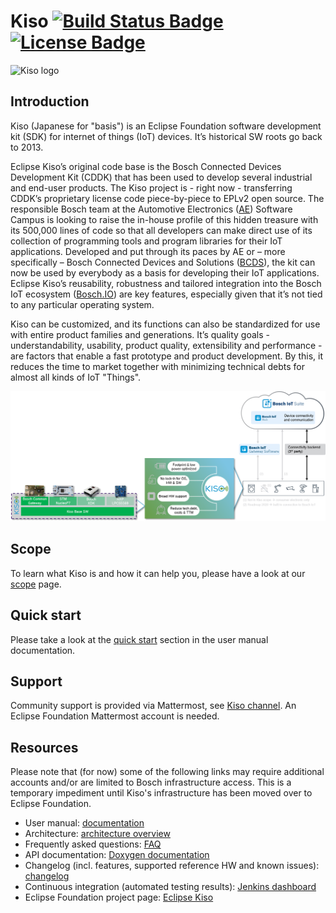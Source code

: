 # Kiso [![Build Status Badge](https://img.shields.io/jenkins/build?jobUrl=https%3A%2F%2Fci.eclipse.org%2Fkiso%2Fjob%2Fkiso_github%2Fjob%2Fmaster%2F)](https://ci.eclipse.org/kiso/job/kiso_github/job/master/) [![License Badge](https://img.shields.io/github/license/eclipse/kiso)](https://www.eclipse.org/legal/epl-2.0/) #
![Kiso logo](./docs/doxygen/Kiso-logo.png)
 
## Introduction ##
Kiso (Japanese for "basis") is an Eclipse Foundation software development kit (SDK) for internet of things (IoT) devices. It’s historical SW roots go back to 2013.

Eclipse Kiso’s original code base is the Bosch Connected Devices Development Kit (CDDK) that has been used to develop several industrial and end-user products. The Kiso project is - right now - transferring CDDK’s proprietary license code piece-by-piece to EPLv2 open source. 
The responsible Bosch team at the Automotive Electronics ([AE](https://www.bosch-mobility-solutions.com/)) Software Campus is looking to raise the in-house profile of this hidden treasure with its 500,000 lines of code so that all developers can make direct use of its collection of programming tools and program libraries for their IoT applications.
Developed and put through its paces by AE or – more specifically – Bosch Connected Devices and Solutions ([BCDS](https://www.bosch-connectivity.com/)), the kit can now be used by everybody as a basis for developing their IoT applications. Eclipse Kiso’s reusability, robustness and tailored integration into the Bosch IoT ecosystem ([Bosch.IO](https://bosch.io/)) are key features, especially given that it’s not tied to any particular operating system.

Kiso can be customized, and its functions can also be standardized for use with entire product families and generations. It’s quality goals - understandability, usability, product quality, extensibility and performance - are factors that enable a fast prototype and product development. By this, it reduces the time to market together with minimizing technical debts for almost all kinds of IoT "Things".

![Kiso infographic](./docs/website/content/images/Kiso_infographic.png)

## Scope ##
To learn what Kiso is and how it can help you, please have a look at our [scope](http://kiso.rempler.de:1313/project-overview/scope.html) page.

## Quick start ##
Please take a look at the [quick start](http://kiso.rempler.de:1313/user-guide/quick_start.html) section in the user manual documentation.

## Support ##
Community support is provided via Mattermost, see [Kiso channel](https://mattermost.eclipse.org/eclipse/channels/kiso). An Eclipse Foundation Mattermost account is needed.

## Resources ##
Please note that (for now) some of the following links may require additional accounts and/or are limited to Bosch infrastructure access. This is a temporary impediment until Kiso's infrastructure has been moved over to Eclipse Foundation.
* User manual: [documentation](http://kiso.rempler.de:1313/)
* Architecture: [architecture overview](http://kiso.rempler.de:1313/concepts/overall_architecture.html)
* Frequently asked questions: [FAQ](http://kiso.rempler.de:1313/frequently-asked-questions.html)
* API documentation: [Doxygen documentation](http://kiso.rempler.de:8080/)
* Changelog (incl. features, supported reference HW and known issues): [changelog](https://github.com/eclipse/kiso/blob/master/CHANGELOG.md)
* Continuous integration (automated testing results): [Jenkins dashboard](https://ci.eclipse.org/kiso)
* Eclipse Foundation project page: [Eclipse Kiso](https://projects.eclipse.org/projects/iot.kiso)
